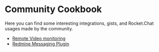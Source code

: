 # Community Cookbook

Here you can find some interesting integrations, gists, and Rocket.Chat usages made by the community.

- [Remote Video monitoring](https://rocket.chat/docs/community-cookbook/remote-video-monitoring/)
- [Redmine Messaging Plugin](https://github.com/alphanodes/redmine_messenger)
